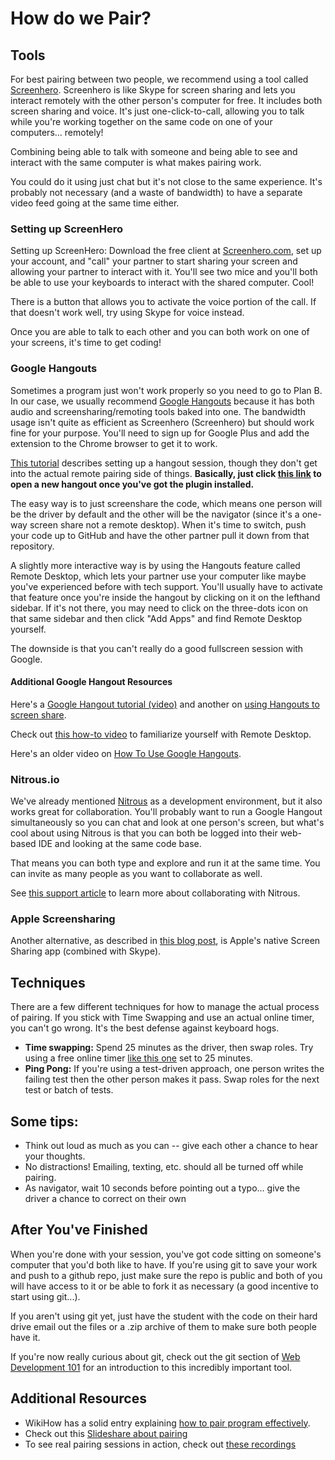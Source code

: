 # How do we Pair?

## Tools
For best pairing between two people, we recommend using a tool called [Screenhero](http://www.screenhero.com). Screenhero is like Skype for screen sharing and lets you interact remotely with the other person's computer for free. It includes both screen sharing and voice.  It's just one-click-to-call, allowing you to talk while you're working together on the same code on one of your computers... remotely!

Combining being able to talk with someone and being able to see and interact with the same computer is what makes pairing work.  

You could do it using just chat but it's not close to the same experience.  It's probably not necessary (and a waste of bandwidth) to have a separate video feed going at the same time either.

### Setting up ScreenHero

Setting up ScreenHero: Download the free client at [Screenhero.com](http://www.screenhero.com), set up your account, and "call" your partner to start sharing your screen and allowing your partner to interact with it.  You'll see two mice and you'll both be able to use your keyboards to interact with the shared computer.  Cool!

There is a button that allows you to activate the voice portion of the call.  If that doesn't work well, try using Skype for voice instead.

Once you are able to talk to each other and you can both work on one of your screens, it's time to get coding!


### Google Hangouts

Sometimes a program just won't work properly so you need to go to Plan B.  In our case, we usually recommend [Google Hangouts](http://www.google.com/+/learnmore/hangouts/) because it has both audio and screensharing/remoting tools baked into one.  The bandwidth usage isn't quite as efficient as Screenhero (Screenhero) but should work fine for your purpose.  You'll need to sign up for Google Plus and add the extension to the Chrome browser to get it to work.

[This tutorial](http://www.techrepublic.com/blog/google-in-the-enterprise/quick-tip-set-up-a-google-hangout-for-web-conferencing/2064) describes setting up a hangout session, though they don't get into the actual remote pairing side of things.  **Basically, just click [this link](https://plus.google.com/hangouts/_/) to open a new hangout once you've got the plugin installed.**

The easy way is to just screenshare the code, which means one person will be the driver by default and the other will be the navigator (since it's a one-way screen share not a remote desktop).  When it's time to switch, push your code up to GitHub and have the other partner pull it down from that repository.

A slightly more interactive way is by using the Hangouts feature called Remote Desktop, which lets your partner use your computer like maybe you've experienced before with tech support.  You'll usually have to activate that feature once you're inside the hangout by clicking on it on the lefthand sidebar.  If it's not there, you may need to click on the three-dots icon on that same sidebar and then click "Add Apps" and find Remote Desktop yourself.

The downside is that you can't really do a good fullscreen session with Google.

#### Additional Google Hangout Resources

Here's a [Google Hangout tutorial (video)](http://www.youtube.com/watch?v=Tt_86-SrBX0) and another on [using Hangouts to screen share](http://www.youtube.com/watch?v=mvpFsmcfz1k).  

Check out [this how-to video](http://www.youtube.com/watch?v=3XeCQrPZQ6Y) to familiarize yourself with Remote Desktop.

Here's an older video on [How To Use Google Hangouts](http://www.youtube.com/watch?v=7K06lHu4gDk).

### Nitrous.io

We've already mentioned [Nitrous](http://nitrous.io) as a development environment, but it also works great for collaboration.  You'll probably want to run a Google Hangout simultaneously so you can chat and look at one person's screen, but what's cool about using Nitrous is that you can both be logged into their web-based IDE and looking at the same code base.

That means you can both type and explore and run it at the same time.  You can invite as many people as you want to collaborate as well.

See [this support article](http://help.nitrous.io/collab/) to learn more about collaborating with Nitrous.

### Apple Screensharing

Another alternative, as described in [this blog post](http://remotepairprogramming.com/post/43644506226/remote-pair-programming-technology), is Apple's native Screen Sharing app (combined with Skype).



## Techniques

There are a few different techniques for how to manage the actual process of pairing.  If you stick with Time Swapping and use an actual online timer, you can't go wrong.  It's the best defense against keyboard hogs.

* **Time swapping:** Spend 25 minutes as the driver, then swap roles. Try using a free online timer [like this one](http://tomato-timer.com/) set to 25 minutes.
* **Ping Pong:** If you're using a test-driven approach, one person writes the failing test then the other person makes it pass. Swap roles for the next test or batch of tests.

## Some tips:

* Think out loud as much as you can -- give each other a chance to hear your thoughts.
* No distractions! Emailing, texting, etc. should all be turned off while pairing.
* As navigator, wait 10 seconds before pointing out a typo... give the driver a chance to correct on their own

## After You've Finished

When you're done with your session, you've got code sitting on someone's computer that you'd both like to have.  If you're using git to save your work and push to a github repo, just make sure the repo is public and both of you will have access to it or be able to fork it as necessary (a good incentive to start using git...).

If you aren't using git yet, just have the student with the code on their hard drive email out the files or a .zip archive of them to make sure both people have it. 

If you're now really curious about git, check out the git section of [Web Development 101](/web-development-101/git-basics) for an introduction to this incredibly important tool.

## Additional Resources

* WikiHow has a solid entry explaining [how to pair program effectively](http://www.wikihow.com/Pair-Program).
* Check out this [Slideshare about pairing](http://www.slideshare.net/rogercafe/pair-programming-presentation)
* To see real pairing sessions in action, check out [these recordings](http://www.youtube.com/playlist?list=PLjbL0BCR04Q1-x5p5L5V11Vm58VlTgPzw)

